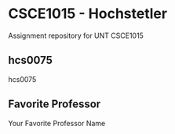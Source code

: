 # CSCE1015 - Hochstetler
Assignment repository for UNT CSCE1015
## hcs0075
hcs0075
## Favorite Professor
Your Favorite Professor Name
